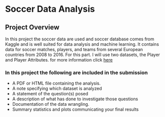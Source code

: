 # Soccer Data Analysis
## Project Overview
In this project the soccer data are used and soccer database comes from Kaggle and is well suited for data analysis and machine learning. It contains data for soccer matches, players, and teams from several European countries from 2008 to 2016. For this part. I will use two datasets, the Player and Player Attributes. for more information click [here](https://www.kaggle.com/datasets/hugomathien/soccer)

### In this project the following are included in the submission
- A PDF or HTML file containing the analysis. 
 - A note specifying which dataset is analyzed
 - A statement of the question(s) posed
- A description of what has done to investigate those questions
- Documentation of the data wrangling.
- Summary statistics and plots communicating your final results
